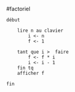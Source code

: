#factoriel

    début

        lire n au clavier
            i <- n
            f <- 1

        tant que i >  faire
            f <- f * i
            i <- i - 1
        fin tq
        afficher f
        
    fin